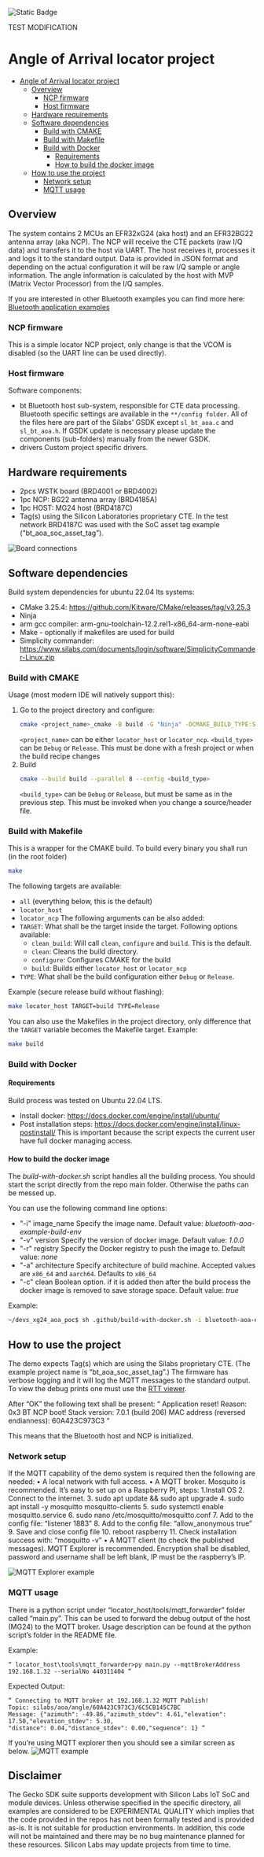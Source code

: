 ![Static Badge](https://img.shields.io/badge/Security_Support-Not_Supported-red)

TEST MODIFICATION

# Angle of Arrival locator project
- [Angle of Arrival locator project](#angle-of-arrival-locator-project)
  - [Overview](#overview)
    - [NCP firmware](#ncp-firmware)
    - [Host firmware](#host-firmware)
  - [Hardware requirements](#hardware-requirements)
  - [Software dependencies](#software-dependencies)
    - [Build with CMAKE](#build-with-cmake)
    - [Build with Makefile](#build-with-makefile)
    - [Build with Docker](#build-with-docker)
      - [Requirements](#requirements)
      - [How to build the docker image](#how-to-build-the-docker-image)
  - [How to use the project](#how-to-use-the-project)
    - [Network setup](#network-setup)
    - [MQTT usage](#mqtt-usage)

## Overview
The system contains 2 MCUs an EFR32xG24 (aka host) and an EFR32BG22 antenna array (aka NCP).
The NCP will receive the CTE packets (raw I/Q data) and transfers it to the host via UART.
The host receives it, processes it and logs it to the standard output.
Data is provided in JSON format and depending on the actual configuration it will be raw I/Q sample or angle information.
The angle information is calculated by the host with MVP (Matrix Vector Processor) from the I/Q samples.

If you are interested in other Bluetooth examples you can find more here:
[Bluetooth application examples](https://github.com/SiliconLabs/bluetooth_applications)

### NCP firmware
This is a simple locator NCP project, only change is that the VCOM is disabled (so the UART line can be used directly).

### Host firmware
Software components:
 - bt
 Bluetooth host sub-system, responsible for CTE data processing.
 Bluetooth specific settings are available in the `**/config folder`.
 All of the files here are part of the Silabs' GSDK except `sl_bt_aoa.c` and `sl_bt_aoa.h`.
 If GSDK update is necessary please update the components (sub-folders) manually from the newer GSDK.
 - drivers
 Custom project specific drivers.

## Hardware requirements
- 2pcs WSTK board (BRD4001 or BRD4002)
- 1pc NCP: BG22 antenna array (BRD4185A)
- 1pc HOST: MG24 host (BRD4187C)
- Tag(s) using the Silicon Laboratories proprietary CTE.
  In the test network BRD4187C was used with the SoC asset tag example ("bt_aoa_soc_asset_tag”).

![Board connections](resources/board_connections.png "Board connections")


## Software dependencies
Build system dependencies for ubuntu 22.04 lts systems:
 - CMake 3.25.4: https://github.com/Kitware/CMake/releases/tag/v3.25.3
 - Ninja
 - arm gcc compiler: arm-gnu-toolchain-12.2.rel1-x86_64-arm-none-eabi
 - Make - optionally if makefiles are used for build
 - Simplicity commander: https://www.silabs.com/documents/login/software/SimplicityCommander-Linux.zip

### Build with CMAKE
Usage (most modern IDE will natively support this):
1. Go to the project directory and configure:
    ```bash
    cmake <project_name>_cmake -B build -G "Ninja" -DCMAKE_BUILD_TYPE:STRING=<build_type>
    ```
    `<project_name>` can be either `locator_host` or `locator_ncp`.
    `<build_type>` can be `Debug` or `Release`.
    This must be done with a fresh project or when the build recipe changes
2. Build
    ```bash
    cmake --build build --parallel 8 --config <build_type>
    ```
    `<build_type>` can be `Debug` or `Release`, but must be same as in the previous step.
    This must be invoked when you change a source/header file.

### Build with Makefile
This is a wrapper for the CMAKE build.
To build every binary you shall run (in the root folder)
```bash
make
```
The following targets are available:
 - `all` (everything below, this is the default)
 - `locator_host`
 - `locator_ncp`
The following arguments can be also added:
 - `TARGET`: What shall be the target inside the target. Following options available:
   - `clean_build`: Will call `clean`, `configure` and `build`. This is the default.
   - `clean`: Cleans the build directory.
   - `configure`: Configures CMAKE for the build
   - `build`: Builds either `locator_host` or `locator_ncp`
 - `TYPE`: What shall be the build configuration either `Debug` or `Release`.

Example (secure release build without flashing):
```bash
make locator_host TARGET=build TYPE=Release
```

You can also use the Makefiles in the project directory, only difference that the `TARGET` variable becomes the Makefile target.
Example:
```bash
make build
```

### Build with Docker

#### Requirements
Build process was tested on Ubuntu 22.04 LTS.
 - Install docker: https://docs.docker.com/engine/install/ubuntu/
 - Post installation steps: https://docs.docker.com/engine/install/linux-postinstall/
  This is important because the script expects the current user have full docker managing access.

#### How to build the docker image
The *build-with-docker.sh* script handles all the building process.
You should start the script directly from the repo main folder. Otherwise the paths can be messed up.

You can use the following command line options:
  -  "-i" image_name    Specify the image name. Default value: *bluetooth-aoa-example-build-env*
  -  "-v" version       Specify the version of docker image. Default value: *1.0.0*
  -  "-r" registry      Specify the Docker registry to push the image to. Default value: *none*
  -  "-a" architecture  Specify architecture of build machine. Accepted values are `x86_64` and `aarch64`.  Defaults to `x86_64`
  -  "-c" clean         Boolean option. if it is added then after the build process the docker image is removed to save storage space. Default value: *true*

Example:
```bash
~/devs_xg24_aoa_poc$ sh .github/build-with-docker.sh -i bluetooth-aoa-example-build-env -v 1.0.0 -c
```

## How to use the project

The demo expects Tag(s) which are using the Silabs proprietary CTE. (The example project name is “bt_aoa_soc_asset_tag”.)
The firmware has verbose logging and it will log the MQTT messages to the standard output.
To view the debug prints one must use the [RTT viewer](https://www.segger.com/products/debug-probes/j-link/tools/rtt-viewer/).

After “OK” the following text shall be present:
“ Application reset! Reason: 0x3 BT NCP boot! Stack version: 7.0.1 (build 206)
MAC address (reversed endianness): 60A423C973C3 “

This means that the Bluetooth host and NCP is initialized.

### Network setup
If the MQTT capability of the demo system is required then the following are needed:
• A local network with full access.
• A MQTT broker. Mosquito is recommended. It’s easy to set up on a Raspberry PI, steps:
      1.Install OS
      2. Connect to the internet.
      3. sudo apt update && sudo apt upgrade
      4. sudo apt install -y mosquitto mosquitto-clients
      5. sudo systemctl enable mosquitto.service
      6. sudo nano /etc/mosquitto/mosquitto.conf
      7. Add to the config file: “listener 1883”
      8. Add to the config file: “allow_anonymous true”
      9. Save and close config file
      10. reboot raspberry
      11. Check installation success with: “mosquitto -v”
• A MQTT client (to check the published messages). MQTT Explorer is recommended.
Encryption shall be disabled, password and username shall be left blank, IP must be the raspberry’s IP.

![MQTT Explorer example](resources/mqttt_explorer_example.png "MQTT explorer example")

### MQTT usage

There is a python script under “locator_host/tools/mqtt_forwarder” folder called “main.py”.
This can be used to forward the debug output of the host (MG24) to the MQTT broker.
Usage description can be found at the python script’s folder in the README file.

Example:
```
“ locator_host\tools\mqtt_forwarder>py main.py --mqttBrokerAddress 192.168.1.32 --serialNo 440311404 ”
```
Expected Output:
```
“ Connecting to MQTT broker at 192.168.1.32 MQTT Publish!
Topic: silabs/aoa/angle/60A423C973C3/6C5CB145C7BC
Message: {"azimuth": -49.86,"azimuth_stdev": 4.61,"elevation": 17.50,"elevation_stdev": 5.30,
"distance": 0.04,"distance_stdev": 0.00,"sequence": 1} “
```

If you’re using MQTT explorer then you should see a similar screen as below.
![MQTT example](resources/mqttt_explorer_example_2.png "MQTT example")

## Disclaimer
The Gecko SDK suite supports development with Silicon Labs IoT SoC and module devices. Unless otherwise specified in the specific directory, all examples are considered to be EXPERIMENTAL QUALITY which implies that the code provided in the repos has not been formally tested and is provided as-is. It is not suitable for production environments. In addition, this code will not be maintained and there may be no bug maintenance planned for these resources. Silicon Labs may update projects from time to time.
